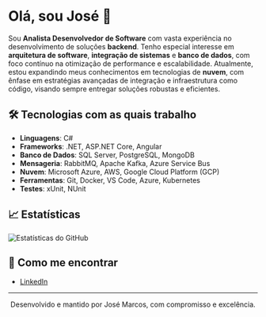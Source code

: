 # Olá, sou José 👋

Sou **Analista Desenvolvedor de Software** com vasta experiência no desenvolvimento de soluções **backend**. 
Tenho especial interesse em **arquitetura de software**, **integração de sistemas** e **banco de dados**, com foco contínuo na otimização de performance e escalabilidade. 
Atualmente, estou expandindo meus conhecimentos em tecnologias de **nuvem**, com ênfase em estratégias avançadas de integração e infraestrutura como código, visando sempre entregar soluções robustas e eficientes.
## 🛠️ Tecnologias com as quais trabalho

- **Linguagens**: C#
- **Frameworks**: .NET, ASP.NET Core, Angular
- **Banco de Dados**: SQL Server, PostgreSQL, MongoDB
- **Mensageria**: RabbitMQ, Apache Kafka, Azure Service Bus
- **Nuvem**: Microsoft Azure, AWS, Google Cloud Platform (GCP)
- **Ferramentas**: Git, Docker, VS Code, Azure, Kubernetes
- **Testes**: xUnit, NUnit

## 📈 Estatísticas

![Estatísticas do GitHub](https://github-readme-stats.vercel.app/api?username=josemarcosit&show_icons=true&theme=radical)

## 📩 Como me encontrar

- [LinkedIn](https://www.linkedin.com/in/josemarcosit)

---

<div align="center">
  <p>Desenvolvido e mantido por José Marcos, com compromisso e excelência.</p>
</div>
